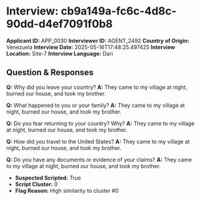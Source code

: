 # Interview: cb9a149a-fc6c-4d8c-90dd-d4ef7091f0b8
**Applicant ID:** APP_0030
**Interviewer ID:** AGENT_2492
**Country of Origin:** Venezuela
**Interview Date:** 2025-05-16T17:48:25.497425
**Interview Location:** Site-7
**Interview Language:** Dari

## Question & Responses

**Q:** Why did you leave your country?
**A:** They came to my village at night, burned our house, and took my brother.

**Q:** What happened to you or your family?
**A:** They came to my village at night, burned our house, and took my brother.

**Q:** Do you fear returning to your country? Why?
**A:** They came to my village at night, burned our house, and took my brother.

**Q:** How did you travel to the United States?
**A:** They came to my village at night, burned our house, and took my brother.

**Q:** Do you have any documents or evidence of your claims?
**A:** They came to my village at night, burned our house, and took my brother.

- **Suspected Scripted:** True
- **Script Cluster:** 0
- **Flag Reason:** High similarity to cluster #0
